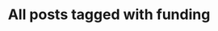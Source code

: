 ---
layout: tag
title: "All posts tagged with funding"
permalink: /weblog/tags/funding/
taxonomy: funding
---